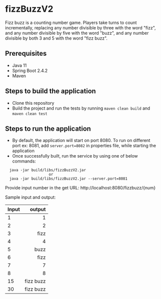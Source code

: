 # fizzBuzzV2
 Fizz buzz is a counting number game. Players take turns to count incrementally, replacing any number divisible by three with the word "fizz", 
 and any number divisible by five with the word "buzz", and any number divisible by both 3 and 5 with the word "fizz buzz".
 
## Prerequisites
- Java 11
- Spring Boot 2.4.2
- Maven

## Steps to build the application
- Clone this repository 
- Build the project and run the tests by running ```maven clean build``` and ```maven clean test```

## Steps to run the application
- By default, the application will start on port 8080. To run on different port ex: 8081, add ```server.port=8082``` in properties file, while starting the application
- Once successfully built, run the service by using one of below commands:
```
  java -jar build/libs/fizzBuzzV2.jar
                    or                  
  java -jar build/libs/fizzBuzzV2.jar --server.port=8081
```
Provide input number in the get URL: http://localhost:8080/fizzbuzz/{num}

 Sample input and output:
 
| Input |	output |
| ----- |-------:| 
| 1	    |   1      |
| 2	    |   2      |
| 3	    |  fizz    |
| 4	    |   4      |
| 5	    |  buzz    |
| 6	    |  fizz    |
| 7	    |   7      |
| 8	    |   8      |
| 15	|fizz buzz |
| 30	|fizz buzz |

